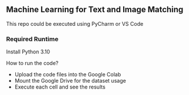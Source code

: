 ## Machine Learning for Text and Image Matching

This repo could be executed using PyCharm or VS Code 

### Required Runtime

Install Python 3.10 

How to run the code?
- Upload the code files into the Google Colab
- Mount the Google Drive for the dataset usage
- Execute each cell and see the results 
